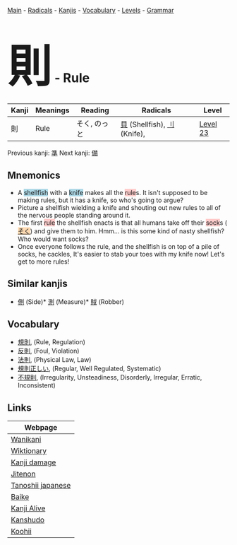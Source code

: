 <style> bigfont {font-size: 100px}</style>
[Main](../index.md) -
[Radicals](../radicals.md) -
[Kanjis](../kanjis.md) -
[Vocabulary](../vocabulary.md) -
[Levels](../levels.md) -
[Grammar](../grammar.md)
# <bigfont> 則</bigfont> - Rule 

| Kanji | Meanings | Reading | Radicals | Level |
| --- | --- | --- | --- | --- |
| 則 | Rule | そく, のっと | [貝](../radicals/貝.md) (Shellfish), [刂](../radicals/刂.md) (Knife),  | [Level 23](../levels/wk_level23.md) |

Previous kanji: [準](準.md) Next kanji: [備](備.md) 

## Mnemonics
 * A <span style="background-color:#ADD8E6"> shellfish</span> with a <span style="background-color:#ADD8E6"> knife</span> makes all the <span style="background-color:#ffcccb"> rule</span>s. It isn't supposed to be making rules, but it has a knife, so who's going to argue?
* Picture a shellfish wielding a knife and shouting out new rules to all of the nervous people standing around it.
* The first <span style="background-color:#ffcccb"> rule</span> the shellfish enacts is that all humans take off their <span style="background-color:#ffcccb"> sock</span>s (<span style="background-color:#fed8b1"> [そく](https://jisho.org/search/そく)</span>) and give them to him. Hmm... is this some kind of nasty shellfish? Who would want socks?
* Once everyone follows the rule, and the shellfish is on top of a pile of socks, he cackles, It's easier to stab your toes with my knife now! Let's get to more rules!


## Similar kanjis
 * [側](側.md) (Side)* [測](測.md) (Measure)* [賊](賊.md) (Robber)


## Vocabulary
 * [規則](../vocabulary/則.md), (Rule, Regulation)
* [反則](../vocabulary/則.md), (Foul, Violation)
* [法則](../vocabulary/則.md), (Physical Law, Law)
* [規則正しい](../vocabulary/則.md), (Regular, Well Regulated, Systematic)
* [不規則](../vocabulary/則.md), (Irregularity, Unsteadiness, Disorderly, Irregular, Erratic, Inconsistent)



## Links 

| Webpage |
| --- |
| [Wanikani          ](https://www.wanikani.com/kanji/則) |
| [Wiktionary        ](https://en.wiktionary.org/wiki/則) |
| [Kanji damage      ](http://www.kanjidamage.com/kanji/search?utf8=✓&q=則) |
| [Jitenon           ](https://jitenon.com/kanji/則) |
| [Tanoshii japanese ](https://www.tanoshiijapanese.com/dictionary/kanji.cfm?k=則) |
| [Baike             ](https://baike.baidu.com/item/則) |
| [Kanji Alive       ](https://app.kanjialive.com/則) |
| [Kanshudo          ](https://www.kanshudo.com/searchmn?q=則) |
| [Koohii            ](https://kanji.koohii.com/study/kanji/則) |
